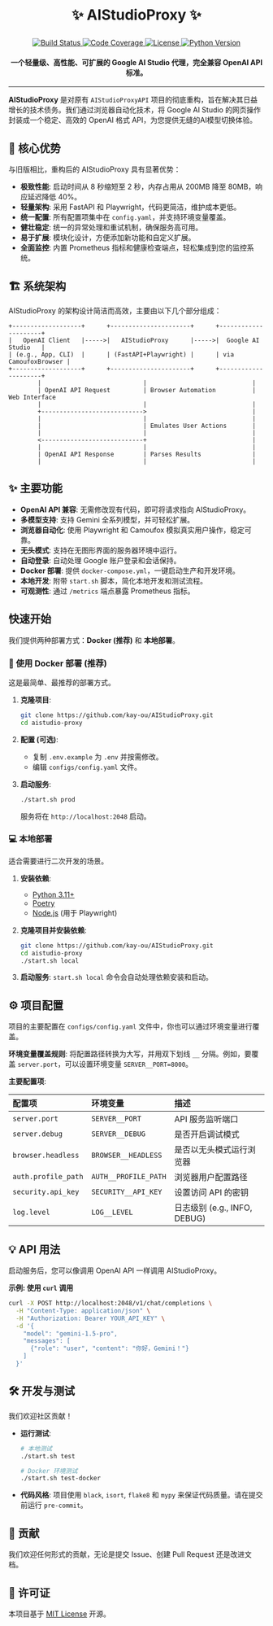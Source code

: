 # <p align="center">✨ AIStudioProxy ✨</p>

<p align="center">
  <a href="https://github.com/kay-ou/AIStudioProxy/actions/workflows/ci.yml">
    <img src="https://img.shields.io/github/actions/workflow/status/your-username/aistudio-proxy/ci.yml?branch=main&style=for-the-badge&logo=github" alt="Build Status">
  </a>
  <a href="https://codecov.io/gh/your-username/aistudio-proxy">
    <img src="https://img.shields.io/codecov/c/github/your-username/aistudio-proxy?style=for-the-badge&logo=codecov" alt="Code Coverage">
  </a>
  <a href="https://github.com/kay-ou/AIStudioProxy/blob/main/LICENSE">
    <img src="https://img.shields.io/github/license/your-username/aistudio-proxy?style=for-the-badge" alt="License">
  </a>
  <a href="https://python.org">
      <img src="https://img.shields.io/badge/Python-3.11+-blue?style=for-the-badge&logo=python" alt="Python Version">
  </a>
</p>

<h4 align="center">一个轻量级、高性能、可扩展的 Google AI Studio 代理，完全兼容 OpenAI API 标准。</h4>

---

**AIStudioProxy** 是对原有 `AIStudioProxyAPI` 项目的彻底重构，旨在解决其日益增长的技术债务。我们通过浏览器自动化技术，将 Google AI Studio 的网页操作封装成一个稳定、高效的 OpenAI 格式 API，为您提供无缝的AI模型切换体验。

## 🚀 核心优势

与旧版相比，重构后的 AIStudioProxy 具有显著优势：

- **极致性能**: 启动时间从 8 秒缩短至 2 秒，内存占用从 200MB 降至 80MB，响应延迟降低 40%。
- **轻量架构**: 采用 FastAPI 和 Playwright，代码更简洁，维护成本更低。
- **统一配置**: 所有配置项集中在 `config.yaml`，并支持环境变量覆盖。
- **健壮稳定**: 统一的异常处理和重试机制，确保服务高可用。
- **易于扩展**: 模块化设计，方便添加新功能和自定义扩展。
- **全面监控**: 内置 Prometheus 指标和健康检查端点，轻松集成到您的监控系统。

## 🏗️ 系统架构

AIStudioProxy 的架构设计简洁而高效，主要由以下几个部分组成：

```
+-------------------+      +----------------------+      +---------------------+
|   OpenAI Client   |----->|   AIStudioProxy      |----->|  Google AI Studio   |
| (e.g., App, CLI)  |      | (FastAPI+Playwright) |      | via CamoufoxBrowser |
+-------------------+      +----------------------+      +---------------------+
        |                            |                             |
        | OpenAI API Request         | Browser Automation          | Web Interface
        |                            |                             |
        +---------------------------->                             |
        |                            |                             |
        |                            | Emulates User Actions       |
        |                            |                             |
        <----------------------------+                             |
        |                            |                             |
        | OpenAI API Response        | Parses Results              |
        |                            |                             |
```

## ✨ 主要功能

- **OpenAI API 兼容**: 无需修改现有代码，即可将请求指向 AIStudioProxy。
- **多模型支持**: 支持 Gemini 全系列模型，并可轻松扩展。
- **浏览器自动化**: 使用 Playwright 和 Camoufox 模拟真实用户操作，稳定可靠。
- **无头模式**: 支持在无图形界面的服务器环境中运行。
- **自动登录**: 自动处理 Google 账户登录和会话保持。
- **Docker 部署**: 提供 `docker-compose.yml`，一键启动生产和开发环境。
- **本地开发**: 附带 `start.sh` 脚本，简化本地开发和测试流程。
- **可观测性**: 通过 `/metrics` 端点暴露 Prometheus 指标。

## 快速开始

我们提供两种部署方式：**Docker (推荐)** 和 **本地部署**。

### 🐳 使用 Docker 部署 (推荐)

这是最简单、最推荐的部署方式。

1.  **克隆项目**:
    ```bash
    git clone https://github.com/kay-ou/AIStudioProxy.git
    cd aistudio-proxy
    ```

2.  **配置 (可选)**:
    - 复制 `.env.example` 为 `.env` 并按需修改。
    - 编辑 `configs/config.yaml` 文件。

3.  **启动服务**:
    ```bash
    ./start.sh prod
    ```
    服务将在 `http://localhost:2048` 启动。

### 💻 本地部署

适合需要进行二次开发的场景。

1.  **安装依赖**:
    - [Python 3.11+](https://www.python.org/downloads/)
    - [Poetry](https://python-poetry.org/docs/#installation)
    - [Node.js](https://nodejs.org/en/download/) (用于 Playwright)

2.  **克隆项目并安装依赖**:
    ```bash
    git clone https://github.com/kay-ou/AIStudioProxy.git
    cd aistudio-proxy
    ./start.sh local
    ```

3.  **启动服务**:
    `start.sh local` 命令会自动处理依赖安装和启动。

## ⚙️ 项目配置

项目的主要配置在 `configs/config.yaml` 文件中，你也可以通过环境变量进行覆盖。

**环境变量覆盖规则**:
将配置路径转换为大写，并用双下划线 `__` 分隔。例如，要覆盖 `server.port`，可以设置环境变量 `SERVER__PORT=8000`。

**主要配置项**:

| 配置项 | 环境变量 | 描述 |
| :--- | :--- | :--- |
| `server.port` | `SERVER__PORT` | API 服务监听端口 |
| `server.debug` | `SERVER__DEBUG` | 是否开启调试模式 |
| `browser.headless` | `BROWSER__HEADLESS` | 是否以无头模式运行浏览器 |
| `auth.profile_path` | `AUTH__PROFILE_PATH` | 浏览器用户配置路径 |
| `security.api_key` | `SECURITY__API_KEY` | 设置访问 API 的密钥 |
| `log.level` | `LOG__LEVEL` | 日志级别 (e.g., INFO, DEBUG) |

## 💡 API 用法

启动服务后，您可以像调用 OpenAI API 一样调用 AIStudioProxy。

**示例: 使用 `curl` 调用**

```bash
curl -X POST http://localhost:2048/v1/chat/completions \
  -H "Content-Type: application/json" \
  -H "Authorization: Bearer YOUR_API_KEY" \
  -d '{
    "model": "gemini-1.5-pro",
    "messages": [
      {"role": "user", "content": "你好，Gemini！"}
    ]
  }'
```

## 🛠️ 开发与测试

我们欢迎社区贡献！

- **运行测试**:
  ```bash
  # 本地测试
  ./start.sh test

  # Docker 环境测试
  ./start.sh test-docker
  ```

- **代码风格**:
  项目使用 `black`, `isort`, `flake8` 和 `mypy` 来保证代码质量。请在提交前运行 `pre-commit`。

## 🤝 贡献

我们欢迎任何形式的贡献，无论是提交 Issue、创建 Pull Request 还是改进文档。

## 📄 许可证

本项目基于 [MIT License](LICENSE) 开源。
